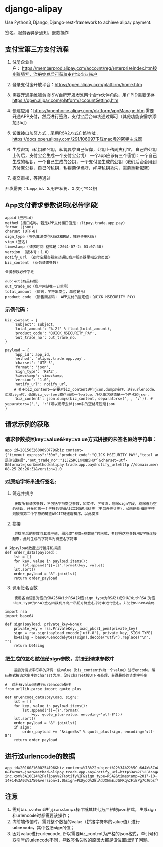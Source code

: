 # django-alipay
Use Python3, Django, Django-rest-framework to achieve alipay payment.

签名、服务器异步通知，退款操作

## 支付宝第三方支付流程

1. 注册企业账户： https://memberprod.alipay.com/account/reg/enterpriseIndex.htm按步骤填写，注册完成后可获取支付宝企业账户
2. 登录支付宝开放平台：https://open.alipay.com/platform/home.htm
3. 需要开通系统服务商ISV/自研开发者这两个合作伙伴角色，用户PID需要保存 https://open.alipay.com/platform/accountSetting.htm

4. 创建应用：https://openhome.alipay.com/platform/appManage.htm 需要开通APP支付，然后进行签约，支付宝后台审核通过即可（其他功能安需求添加即可）
5. 设置接口加签方式：采用RSA2方式在该地址：https://docs.open.alipay.com/291/106097下载mac版的密钥生成器

6. 生成密钥（私钥和公钥，私钥要求自己保存，公钥上传到支付宝。自己的公钥上传后，支付宝会生成一个支付宝公钥）
一个app应该有三个密钥：一个自己生成的私钥，一个自己生成的公钥，一个支付宝生成的公钥（我们后台会用到支付宝公钥，自己的私钥，私钥要保留好，如果私钥丢失，需要重新配置）
 
7. 提交审核，等待通过

开发需要：1.app_id、2.用户私钥、3.支付宝公钥

## App支付请求参数说明(必传字段)

    appid（应用id）
    method (接口名称，若是APP支付接口值是：alipay.trade.app.pay)
    format (json)
    charset (UTF-8)
    sign_type (签名算法类型RSA2和RSA，推荐使用RSA)
    sign (签名)
    timestamp (请求时间 格式是：2014-07-24 03:07:50)
    version （版本号：1.0）
    notify_url （支付宝服务器主动通知商户服务器里指定的页面）
    biz_content （业务请求参数）
    
    业务参数必传字段
    
    subject(商品标题)
    out_trade_no（商户网站唯一订单号）
    total_amount （价钱，字符串类型，单位是元）
    product_code （销售商品码： APP支付的固定值：QUICK_MSECURITY_PAY）

### 示例代码：
```
biz_content = {
    'subject': subject,
    'total_amount': '%.2f' % float(total_amount),
    'product_code': 'QUICK_MSECURITY_PAY',
    'out_trade_no': out_trade_no,
}

payload = {
    'app_id': app_id,
    'method': 'alipay.trade.app.pay',
    'charset': 'UTF-8',
    'format': 'json',
    'sign_type': 'RSA2',
    'timestamp': timestamp,
    'version': '1.0',
    'notify_url': notify_url,
    # 关于biz_content一定要对biz_content进行json.dumps操作，进行urlencode、生成sign时，会把biz_content整体当成一个value，所以要求该值是一个严格的json.
    'biz_content': json.dumps(biz_content, separators=(',', ':')), # separators=(',', ':')可以用来去掉json中的空格来压缩json
}
```
    
## 请求示例的获取

### 请求参数按照key=value&key=value方式拼接的未签名原始字符串：

```
app_id=2015052600090779&biz_content={"timeout_express":"30m","product_code":"QUICK_MSECURITY_PAY","total_amount":"0.01","subject":"1","body":"我是测试数据","out_trade_no":"IQJZSRC1YMQB5HU"}&charset=utf-8&format=json&method=alipay.trade.app.pay&notify_url=http://domain.merchant.com/payment_notify&sign_type=RSA2&timestamp=2016-08-25 20:26:31&version=1.0
```

### 对原始字符串进行签名:

1. 筛选并排序
    
        获取所有请求参数，不包括字节类型参数，如文件、字节流，剔除sign字段，剔除值为空的参数，并按照第一个字符的键值ASCII码递增排序（字母升序排序），如果遇到相同字符则按照第二个字符的键值ASCII码递增排序，以此类推



2. 拼接
        
        将排序后的参数与其对应值，组合成“参数=参数值”的格式，并且把这些参数用&字符连接起来，此时生成的字符串为待签名字符串

```
# 对payload数据进行排序和拼接
def order_data(payload):
    lst = []
    for key, value in payload.items():
        lst.append("{}={}".format(key, value))
    lst.sort()
    order_payload = "&".join(lst)
    return order_payload
```

3. 调用签名函数
    
        使用各自语言对应的SHA256WithRSA(对应sign_type为RSA2)或SHA1WithRSA(对应sign_type为RSA)签名函数利用商户私钥对待签名字符串进行签名，并进行Base64编码
```
import rsa
import base64

def sign(payload, private_key=None):
    private_key = rsa.PrivateKey._load_pkcs1_pem(private_key)
    sign = rsa.sign(payload.encode('utf-8'), private_key, SIGN_TYPE)
    b64sing = base64.encodebytes(sign).decode("utf8").replace("\n", "")
    return b64sing
```

### 把生成的签名赋值给sign参数，拼接到请求参数中
        
        最后对请求字符串的所有一级value（biz_content作为一个value）进行encode，编码格式按请求串中的charset为准，没传charset按UTF-8处理，获得最终的请求字符串

```
#  对所有value值进行urlencode操作
from urllib.parse import quote_plus

def urlencode_data(payload, sign):
    lst = []
    for key, value in payload.items():
        lst.append("{}={}".format(
            key, quote_plus(value, encoding='utf-8')))
    lst.sort()
    order_payload = "&".join(lst)
    if sign:
        order_payload += "&sign=%s" % quote_plus(sign, encoding='utf-8')
    return order_payload
```
## 进行过urlencode的数据

```
app_id=2016081600254796&biz_content=%7B%22subject%22%3A%22%5Cu6d4b%5Cu8bd5%22%2C%22total_amount%22%3A%220.01%22%2C%22product_code%22%3A%22QUICK_MSECURITY_PAY%22%2C%22out_trade_no%22%3A%22alipay20171014%22%7D&charset=UTF-8&format=json&method=alipay.trade.app.pay&notify_url=http%3A%2F%2Fdongwu-inc.com%3A10014%2Falipay%2Fnotify%2F&sign_type=RSA2&timestamp=2017-10-14+14%3A03%3A50&version=1.0&sign=PbDyqQ%2BuAdJXWmEuJSFRq%2FiEPg7CJGbsf%2FexHOSG2%2FiW2TGigeFRKhZJNpxcImdkdcFLmFLlEhTNotfJKMDfhjFx0TJH0vVxQHECnkO5XpVpJ%2F2YZbj3fi8UPe2N%2FiZ9tJ5LBp%2Bj%2BXmBcW55lvsUA5s09bTgn5wU%2BhY4kiB6YO0U1CqARyPd6b2Nhs2A6jN4utyjzoUOvDQwXksmDB48qJSnJfdcfbxP1AtZ4nAVY2vtWZHPtQbj5NqY6jsNd2WxCRVqwHYdMZf0lHPwXa7ygVeALtIDhw%2FYXepOmTNJkYJs4sIpB8p9rpSgoY5A46SDThM90Vg5Q4c0d4kxWnG9%2FA%3D%3D

```

## 注意

1. 需对biz_content进行json.dumps操作将其转化为严格的json格式，生成sign和urlencode时都需要该操作；
2. 向前端传值时，需对整个数据的value（拼接字符串的value值）进行urlencode，其中包括sign的值；
3. 因对value进行urlencode, 所以需要biz_content为严格的json格式，单引号和双引号的urlencode不同，导致签名失败的原因大都是该位置出现了问题。
